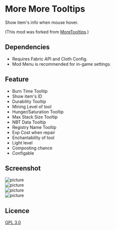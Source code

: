 # More More Tooltips
Show item's info when mouse hover.

(This mod was forked from [MoreTooltips](https://www.curseforge.com/minecraft/mc-mods/more-tooltips).)


## Dependencies
* Requires Fabric API and Cloth Config.
* Mod Menu is recommended for in-game settings.


## Feature
* Burn Time Tooltip
* Show item's ID
* Durability Tooltip
* Mining Level of tool
* Hunger/Saturation Tooltip
* Max Stack Size Tooltip
* NBT Data Tooltip
* Registry Name Tooltip
* Exp Cost when repair
* Enchantability of tool
* Light level
* Composting chance
* Configable

## Screenshot

![picture](https://user-images.githubusercontent.com/19989232/152679878-882ee4be-72fa-4ba6-9861-dc0e0e094174.png)  
![picture](https://user-images.githubusercontent.com/19989232/152680036-6eab3d9d-4a6e-47f8-a36b-4abe13f028fc.png)  
![picture](https://user-images.githubusercontent.com/19989232/152680095-a5101af4-cdc5-47ed-b441-055dcb15a565.png)  
![picture](https://user-images.githubusercontent.com/19989232/152680104-43b14605-3bef-426e-b0db-e04b96e3f4cc.png)  


## Licence 
[GPL 3.0](LICENSE)
